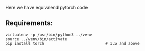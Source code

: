 Here we have equivalend pytorch code

## Requirements:

	virtualenv -p /usr/bin/python3 ../venv
	source ../venv/bin/activate
	pip install torch							# 1.5 and above

